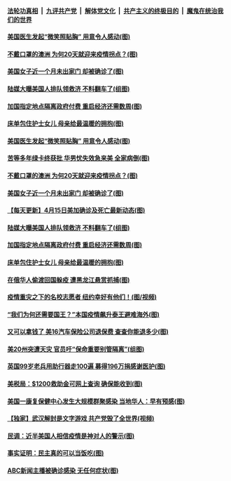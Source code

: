 ####  [法轮功真相](../../../../basic/blob/master/README.md?t=04161901) &nbsp;|&nbsp; [九评共产党](../../../../9ping.md/blob/master/README.md?t=04161901) &nbsp;|&nbsp; [解体党文化](../../../../jtdwh.md/blob/master/README.md?t=04161901)  &nbsp;|&nbsp; [共产主义的终极目的](../../../../gczydzjmd.md/blob/master/README.md?t=04161901) &nbsp;|&nbsp; [魔鬼在统治我们的世界](../../../../mgztzwmdsj.md/blob/master/README.md?t=04161901) 

#### [美国医生发起“微笑照贴胸” 用意令人感动(图)](../pages/p3/929971.md?t=04161901) 

#### [不戴口罩的澳洲 为何20天就迎来疫情拐点？(图)](../pages/p3/929936.md?t=04161901) 

#### [美国女子近一个月未出家门 却被确诊了(图)](../pages/p3/929928.md?t=04161901) 

#### [陆媒大曝美国人排队领救济 不料翻车了(组图)](../pages/p3/929902.md?t=04161901) 

#### [加国指定地点隔离政府付费 重启经济还需数周(图)](../pages/p3/929861.md?t=04161901) 

#### [床单包住护士女儿 母亲给最温暖的拥抱(图)](../pages/p3/929858.md?t=04161901) 

#### [美国医生发起“微笑照贴胸” 用意令人感动(图)](../pages/p3/929971.md?t=04161901) 

#### [苦等多年绿卡终获批 华男忧失效急来美 全家病倒(图)](../pages/p3/929940.md?t=04161901) 

#### [不戴口罩的澳洲 为何20天就迎来疫情拐点？(图)](../pages/p3/929936.md?t=04161901) 

#### [美国女子近一个月未出家门 却被确诊了(图)](../pages/p3/929928.md?t=04161901) 

#### [【每天更新】4月15日美加确诊及死亡最新动态(图)](../pages/p3/928262.md?t=04161901) 

#### [陆媒大曝美国人排队领救济 不料翻车了(组图)](../pages/p3/929902.md?t=04161901) 

#### [加国指定地点隔离政府付费 重启经济还需数周(图)](../pages/p3/929861.md?t=04161901) 

#### [床单包住护士女儿 母亲给最温暖的拥抱(图)](../pages/p3/929858.md?t=04161901) 

#### [在俄华人偷渡回国躲疫 遭黑龙江悬赏抓捕(图)](../pages/p3/929836.md?t=04161901) 

#### [疫情重灾之下的名校志愿者 纽约幸好有他们！(图/视频)](../pages/p3/929834.md?t=04161901) 

#### [“我们为何还需要国王？”本国疫情飙升泰王避难海外(图)](../pages/p3/929830.md?t=04161901) 

#### [又可以拿钱了 美16汽车保险公司退保费 查查你能退多少(图)](../pages/p3/929822.md?t=04161901) 

#### [美20州突遭天灾 官员吁“保命重要别管隔离”(组图)](../pages/p3/929716.md?t=04161901) 

#### [英国99岁老兵用助行器走100遍 募得196万捐感谢医护(图)](../pages/p3/929819.md?t=04161901) 

#### [美税局：$1200救助金可网上查询 确保能收到(图)](../pages/p3/929816.md?t=04161901) 

#### [美国一康复保健中心发生大规模群聚感染 当地华人：早有预感(图)](../pages/p3/929790.md?t=04161901) 

#### [【独家】武汉解封是文字游戏 共产党毁了全世界(视频)](../pages/p3/929714.md?t=04161901) 

#### [民调：近半美国人相信疫情是神对人的警示(图)](../pages/p3/929707.md?t=04161901) 

#### [事实证明：民主真的可以当饭吃(图)](../pages/p3/929700.md?t=04161901) 

#### [ABC新闻主播被确诊感染 无任何症状(图)](../pages/p3/929705.md?t=04161901) 

